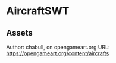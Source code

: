 # AircraftSWT
## Assets
Author: chabull, on opengameart.org
URL: https://opengameart.org/content/aircrafts
